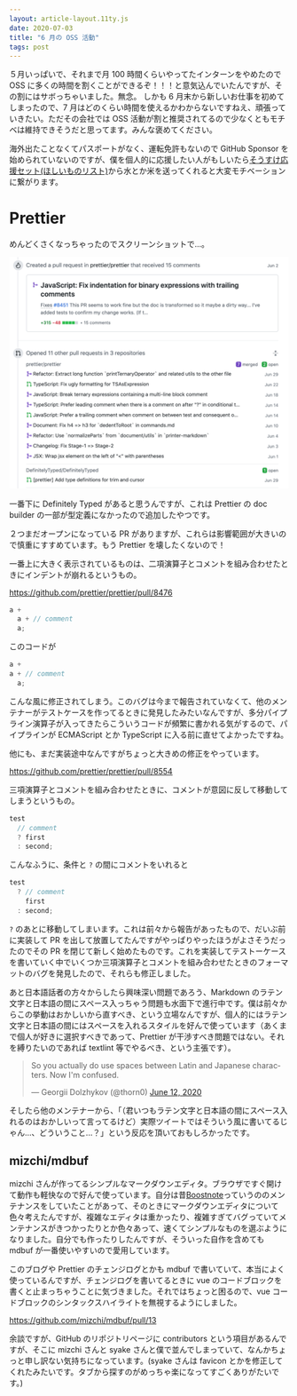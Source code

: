 ```yaml
---
layout: article-layout.11ty.js
date: 2020-07-03
title: "6 月の OSS 活動"
tags: post
---
```


５月いっぱいで、それまで月 100 時間くらいやってたインターンをやめたので OSS に多くの時間を割くことができるぞ！！！と意気込んでいたんですが、その割にはサボっちゃいました。無念。
しかも 6 月末から新しいお仕事を初めてしまったので、7 月はどのくらい時間を使えるかわからないですねえ、頑張っていきたい。ただその会社では OSS 活動が割と推奨されてるので少なくともモチベは維持できそうだと思ってます。みんな褒めてください。

海外出たことなくてパスポートがなく、運転免許もないので GitHub Sponsor を始められていないのですが、僕を個人的に応援したい人がもしいたら[そうすけ応援セット(ほしいものリスト)](https://www.amazon.jp/hz/wishlist/ls/2VMKXAI8J8278?ref_=wl_share)から水とか米を送ってくれると大変モチベーションに繋がります。

# Prettier

めんどくさくなっちゃったのでスクリーンショットで...。

![prettier-contributions](/img/prettier-contributions-2020-06.png)

一番下に Definitely Typed があると思うんですが、これは Prettier の doc builder の一部が型定義になかったので追加したやつです。

２つまだオープンになっている PR がありますが、これらは影響範囲が大きいので慎重にすすめています。もう Prettier を壊したくないので！

一番上に大きく表示されているものは、二項演算子とコメントを組み合わせたときにインデントが崩れるというもの。

https://github.com/prettier/prettier/pull/8476

<!-- prettier-ignore -->
```js
a +
  a + // comment
  a;
```

このコードが

<!-- prettier-ignore -->
```js
a +
a + // comment
  a;
```

こんな風に修正されてしまう。このバグは今まで報告されていなくて、他のメンテナーがテストケースを作ってるときに発見したみたいなんですが、多分パイプライン演算子が入ってきたらこういうコードが頻繁に書かれる気がするので、パイプラインが ECMAScript とか TypeScript に入る前に直せてよかったですね。

他にも、まだ実装途中なんですがちょっと大きめの修正をやっています。

https://github.com/prettier/prettier/pull/8554

三項演算子とコメントを組み合わせたときに、コメントが意図に反して移動してしまうというもの。

<!-- prettier-ignore -->
```js
test
  // comment
  ? first
  : second;
```

こんなふうに、条件と `?` の間にコメントをいれると

<!-- prettier-ignore -->
```js
test
  ? // comment
    first
  : second;
```

`?` のあとに移動してしまいます。これは前々から報告があったもので、だいぶ前に実装して PR を出して放置してたんですがやっぱりやったほうがよさそうだったのでその PR を閉じて新しく始めたものです。これを実装してテストーケースを書いていく中でいくつか三項演算子とコメントを組み合わせたときのフォーマットのバグを発見したので、それらも修正しました。

あと日本語話者の方々からしたら興味深い問題であろう、Markdown のラテン文字と日本語の間にスペース入っちゃう問題も水面下で進行中です。僕は前々からこの挙動はおかしいから直すべき、という立場なんですが、個人的にはラテン文字と日本語の間にはスペースを入れるスタイルを好んで使っています（あくまで個人が好きに選択すべきであって、Prettier が干渉すべき問題ではない。それを縛りたいのであれば textlint 等でやるべき、という主張です）。

<blockquote class="twitter-tweet"><p lang="en" dir="ltr">So you actually do use spaces between Latin and Japanese characters. Now I&#39;m confused.</p>&mdash; Georgii Dolzhykov (@thorn0) <a href="https://twitter.com/thorn0/status/1271384214726901761?ref_src=twsrc%5Etfw">June 12, 2020</a></blockquote></script>

そしたら他のメンテナーから、「（君いつもラテン文字と日本語の間にスペース入れるのはおかしいって言ってるけど）実際ツイートではそういう風に書いてるじゃん...、どういうこと...？」という反応を頂いておもしろかったです。

## mizchi/mdbuf

mizchi さんが作ってるシンプルなマークダウンエディタ。ブラウザですぐ開けて動作も軽快なので好んで使っています。自分は昔[Boostnote](https://github.com/BoostIO/Boostnote)っていうののメンテナンスをしていたことがあって、そのときにマークダウンエディタについて色々考えたんですが、複雑なエディタは重かったり、複雑すぎてバグっていてメンテナンスがきつかったりとか色々あって、速くてシンプルなものを選ぶようになりました。自分でも作ったりしたんですが、そういった自作を含めても mdbuf が一番使いやすいので愛用しています。

このブログや Prettier のチェンジログとかも mdbuf で書いていて、本当によく使っているんですが、チェンジログを書いてるときに vue のコードブロックを書くと止まっちゃうことに気づきました。それではちょっと困るので、vue コードブロックのシンタックスハイライトを無視するようにしました。

https://github.com/mizchi/mdbuf/pull/13

余談ですが、GitHub のリポジトリページに contributors という項目があるんですが、そこに mizchi さんと syake さんと僕で並んでしまっていて、なんかちょっと申し訳ない気持ちになっています。(syake さんは favicon とかを修正してくれたみたいです。タブから探すのがめっちゃ楽になってすごくありがたいです。)
